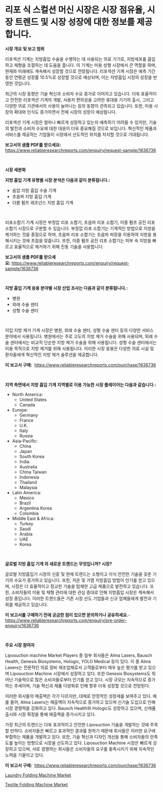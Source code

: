 <p><h1>리포 식 스컬션 머신 시장은 시장 점유율, 시장 트렌드 및 시장 성장에 대한 정보를 제공합니다.</h1></p><p><strong>시장 개요 및 보고 범위</strong></p>
<p><p>리포섹션 기계는 지방흡입 수술을 수행하는 데 사용되는 의료 기기로, 지방세포를 흡입하고 체형을 조절하는 데 도움을 줍니다. 이 기계는 미용 성형 시장에서 큰 역할을 하며, 현재와 미래에도 계속해서 성장할 것으로 전망됩니다. 리포섹션 기계 시장은 예측 기간 동안 연평균 성장률 10.5%로 성장할 것으로 예상되며, 이는 지방흡입 시장의 성장을 반영한 것입니다. </p><p>최근의 시장 동향은 기술 혁신과 소비자 수요 증가로 이어지고 있습니다. 더욱 효율적이고 안전한 리포섹션 기계의 개발, 사용자 편의성을 고려한 휴대용 기기의 출시, 그리고 다양한 의료 기관에서의 사용이 늘어나는 등의 동향이 관측되고 있습니다. 또한, 미용 시장의 확대와 인식도 증가하면서 전체 시장의 성장이 예상됩니다.</p><p>리포섹션 기계 시장은 얼마나 빠르게 성장하고 있는지 예측하기 어려울 수 있지만, 기술의 발전과 소비자 수요에 대한 대응이 더욱 중요해질 것으로 보입니다. 혁신적인 제품과 서비스를 제공하는 기업들이 시장에서 선도적인 위치를 차지할 것으로 기대됩니다.</p></p>
<p><strong>보고서의 샘플 PDF를 받으세요:</strong> <a href="https://www.reliableresearchreports.com/enquiry/request-sample/1636736">https://www.reliableresearchreports.com/enquiry/request-sample/1636736</a></p>
<p>&nbsp;</p>
<p><strong>시장 세분화</strong></p>
<p><strong>지방 흡입 기계 유형별 시장 분석은 다음과 같이 분류됩니다.:</strong></p>
<p><ul><li>음압 지방 흡입 수술 기계</li><li>초음파 지방 흡입 기계</li><li>더블 펌프 레조넌스 지방 흡입 기계</li></ul></p>
<p>&nbsp;</p>
<p><p>리포소합기 기계 시장은 부정압 리포 소합기, 초음파 리포 소합기, 이중 펌프 공진 리포 소합기 시장으로 구분할 수 있습니다. 부정압 리포 소합기는 기계적인 방법으로 지방을 제거하는 것을 중점으로 하며, 초음파 리포 소합기는 초음파 파장을 이용하여 지방을 용해시키는 것에 초점을 맞춥니다. 또한, 이중 펌프 공진 리포 소합기는 피부 속 지방을 빠르고 효율적으로 제거하기 위해 진동 기술을 사용합니다.</p></p>
<p><strong>보고서의 샘플 PDF를 받으세요:</strong>&nbsp;<a href="https://www.reliableresearchreports.com/enquiry/request-sample/1636736">https://www.reliableresearchreports.com/enquiry/request-sample/1636736</a></p>
<p>&nbsp;</p>
<p><strong> 지방 흡입 기계 응용 분야별 시장 산업 조사는 다음과 같이 분류됩니다.:</strong></p>
<p><ul><li>병원</li><li>외래 수술 센터</li><li>성형 수술 센터</li></ul></p>
<p>&nbsp;</p>
<p><p>이입 지방 제거 기계 시장은 병원, 외래 수술 센터, 성형 수술 센터 등의 다양한 서비스 분야에서 사용됩니다. 병원에서는 주로 고도의 지방 제거 수술을 위해 사용되며, 외래 수술 센터에서는 비교적 단순한 지방 제거 수술을 위해 사용됩니다. 성형 수술 센터에서는 미용 목적으로 지방 제거를 위해 사용됩니다. 이러한 시장 응용은 다양한 의료 시설 및 환자들에게 혁신적인 지방 제거 솔루션을 제공합니다.</p></p>
<p><strong>이 보고서 구매:</strong>&nbsp; <a href="https://www.reliableresearchreports.com/purchase/1636736">https://www.reliableresearchreports.com/purchase/1636736</a></p>
<p>&nbsp;</p>
<p><strong>지역 측면에서 지방 흡입 기계 지역별로 이용 가능한 시장 플레이어는 다음과 같습니다.:</strong></p>
<p><ul>
    <li>
        North America:
        <ul>
            <li>United States</li>
            <li>Canada</li>
        </ul>
    </li>
    <li>
        Europe:
        <ul>
            <li>Germany</li>
            <li>France</li>
            <li>U.K.</li>
            <li>Italy</li>
            <li>Russia</li>
        </ul>
    </li>
    <li>
        Asia-Pacific:
        <ul>
            <li>China</li>
            <li>Japan</li>
            <li>South Korea</li>
            <li>India</li>
            <li>Australia</li>
            <li>China Taiwan</li>
            <li>Indonesia</li>
            <li>Thailand</li>
            <li>Malaysia</li>
        </ul>
    </li>
    <li>
        Latin America:
        <ul>
            <li>Mexico</li>
            <li>Brazil</li>
            <li>Argentina Korea</li>
            <li>Colombia</li>
        </ul>
    </li>
    <li>
        Middle East & Africa:
        <ul>
            <li>Turkey</li>
            <li>Saudi</li>
            <li>Arabia</li>
            <li>UAE</li>
            <li>Korea</li>
        </ul>
    </li>
    </ul></p>
<p>&nbsp;</p>
<p><strong>글로벌 지방 흡입 기계 의 새로운 트렌드는 무엇입니까? 시장?</strong></p>
<p><p>글로벌 지방흡입기 시장의 신흥 및 현재 트렌드는 소형이고 이식 안전한 기술을 갖춘 기기의 수요가 증가하고 있습니다. 또한, 저온 및 가열 지방흡입 방법이 인기를 얻고 있으며, 시장은 더 효율적이고 정교한 기술을 탑재한 고급 제품으로 발전하고 있습니다. 또한, 소비자들의 미용 및 체형 관리에 대한 관심 증대로 인해 지방흡입 시장은 계속해서 성장 중입니다. 이러한 트렌드들은 기존 시장 선도 기업들과 신규 업체들에게 발전과 기회를 제공하고 있습니다.</p></p>
<p><strong>이 보고서를 구매하기 전에 궁금한 점이 있으면 문의하거나 공유하세요.</strong>- <a href="https://www.reliableresearchreports.com/enquiry/pre-order-enquiry/1636736">https://www.reliableresearchreports.com/enquiry/pre-order-enquiry/1636736</a></p>
<p>&nbsp;</p>
<p><strong>주요 시장 참여자</strong></p>
<p><p>Liposuction machine Market Players 중 일부 회사들은 Alma Lasers, Bausch Health, Genesis Biosystems, Hologic, YOLO Medical 등이 있다. 이 중 Alma Lasers는 전문적인 의료 장비 제조업체로서 고객들로부터 매우 높은 평가를 받고 있으며 Liposuction Machine 시장에서 성장하고 있다. 또한 Genesis Biosystems도 뛰어난 기술력으로 많은 소비자들로부터 인기를 얻고 있다. 시장 규모는 지속적으로 증가하는 추세이며, 기술 혁신과 제품 다양화로 인해 향후 더욱 성장할 것으로 전망된다.</p><p>이러한 회사들의 매출액은 각기 다르지만, 대체로 안정적인 성장세를 보여주고 있다. 예를 들어, Alma Lasers는 매출액이 지속적으로 증가하고 있으며 신기술 도입으로 인해 시장 경쟁력을 강화하고 있다. Bausch Health와 Hologic도 성장하고 있으며, 신제품 출시와 시장 확장을 통해 매출액을 증가시키고 있다.</p><p>가장 최근의 트렌드는 더욱 효과적이고 안전한 Liposuction 기술을 개발하는 것에 주목할 만하다. 소비자들은 빠르고 효과적인 결과를 원하기 때문에 회사들은 이러한 요구에 부합하는 제품을 개발하고 있다. 또한, 기술 혁신과 디자인 개선을 통해 소비자들의 만족도를 높이는 방향으로 시장을 선도하고 있다. Liposuction Machine 시장은 빠르게 성장하고 있으며, 서로 경쟁하는 회사들은 소비자들의 요구를 충족시키기 위해 지속적인 노력을 기울이고 있다.</p></p>
<p><strong>이 보고서 구매:</strong>&nbsp;&nbsp;<a href="https://www.reliableresearchreports.com/purchase/1636736">https://www.reliableresearchreports.com/purchase/1636736</a></p>
<p><p><a href="https://view.publitas.com/reportprime-1/laundry-folding-machine-market-size-furnishes-valuable-information-encompassing-market-share-market-trends-and-projections-spanning-from-2024-to-2031/">Laundry Folding Machine Market</a></p><p><a href="https://view.publitas.com/reportprime-1/global-textile-folding-machine-market-size-and-market-trends-insights-and-projections-from-2024-to-2031/">Textile Folding Machine Market</a></p></p>
